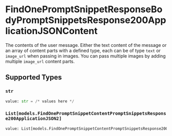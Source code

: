 # FindOnePromptSnippetResponseBodyPromptSnippetsResponse200ApplicationJSONContent

The contents of the user message. Either the text content of the message or an array of content parts with a defined type, each can be of type `text` or `image_url` when passing in images. You can pass multiple images by adding multiple `image_url` content parts. 


## Supported Types

### `str`

```python
value: str = /* values here */
```

### `List[models.FindOnePromptSnippetContentPromptSnippetsResponse200ApplicationJSON2]`

```python
value: List[models.FindOnePromptSnippetContentPromptSnippetsResponse200ApplicationJSON2] = /* values here */
```

